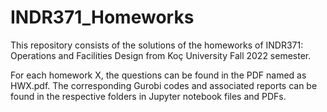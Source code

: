 # INDR371_Homeworks
 This repository consists of the solutions of the homeworks of INDR371: Operations and Facilities Design from Koç University Fall 2022 semester. 

For each homework X, the questions can be found in the PDF named as HWX.pdf. The corresponding Gurobi codes and associated reports can be found in the respective folders in Jupyter notebook files and PDFs.